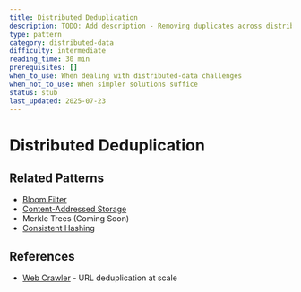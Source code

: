 ```yaml
---
title: Distributed Deduplication
description: TODO: Add description - Removing duplicates across distributed systems
type: pattern
category: distributed-data
difficulty: intermediate
reading_time: 30 min
prerequisites: []
when_to_use: When dealing with distributed-data challenges
when_not_to_use: When simpler solutions suffice
status: stub
last_updated: 2025-07-23
---
```

# Distributed Deduplication



## Related Patterns
- [Bloom Filter](bloom-filter.md)
- [Content-Addressed Storage](cas.md)
- Merkle Trees (Coming Soon)
- [Consistent Hashing](/case-studies/consistent-hashing)

## References
- [Web Crawler](/case-studies/web-crawler) - URL deduplication at scale